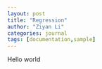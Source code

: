 ```yaml
---
layout: post
title: "Regression"
author: "Ziyan Li"
categories: journal
tags: [documentation,sample]
---
```

Hello world
